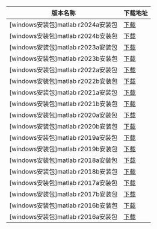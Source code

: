 <table>
<thead><tr><th>版本名称</th><th>下载地址</th></tr></thead>
<tbody>
<tr><td>[windows安装包]matlab r2024a安装包</td><td><a href="https://mbd.pub/o/bread/Z56clZ9x">下载</a></td></tr>
<tr><td>[windows安装包]matlab r2024b安装包</td><td><a href="https://mbd.pub/o/bread/Z56clZ9y">下载</a></td></tr>
<tr><td>[windows安装包]matlab r2023a安装包</td><td><a href="https://mbd.pub/o/bread/Z56clZ9v">下载</a></td></tr>
<tr><td>[windows安装包]matlab r2023b安装包</td><td><a href="https://mbd.pub/o/bread/Z56clZ9w">下载</a></td></tr>
<tr><td>[windows安装包]matlab r2022a安装包</td><td><a href="https://mbd.pub/o/bread/Z56clZ9t">下载</a></td></tr>
<tr><td>[windows安装包]matlab r2022b安装包</td><td><a href="https://mbd.pub/o/bread/Z56clZ9u">下载</a></td></tr>
<tr><td>[windows安装包]matlab r2021a安装包</td><td><a href="https://mbd.pub/o/bread/Z56clZ9r">下载</a></td></tr>
<tr><td>[windows安装包]matlab r2021b安装包</td><td><a href="https://mbd.pub/o/bread/Z56clZ9s">下载</a></td></tr>
<tr><td>[windows安装包]matlab r2020a安装包</td><td><a href="https://mbd.pub/o/bread/Z56clZ9p">下载</a></td></tr>
<tr><td>[windows安装包]matlab r2020b安装包</td><td><a href="https://mbd.pub/o/bread/Z56clZ9q">下载</a></td></tr>
<tr><td>[windows安装包]matlab r2019a安装包</td><td><a href="https://mbd.pub/o/bread/Z56clZ5x">下载</a></td></tr>
<tr><td>[windows安装包]matlab r2019b安装包</td><td><a href="https://mbd.pub/o/bread/Z56clZ5y">下载</a></td></tr>
<tr><td>[windows安装包]matlab r2018a安装包</td><td><a href="https://mbd.pub/o/bread/Z56clZ5v">下载</a></td></tr>
<tr><td>[windows安装包]matlab r2018b安装包</td><td><a href="https://mbd.pub/o/bread/Z56clZ5w">下载</a></td></tr>
<tr><td>[windows安装包]matlab r2017a安装包</td><td><a href="https://mbd.pub/o/bread/Z56clZ5t">下载</a></td></tr>
<tr><td>[windows安装包]matlab r2017b安装包</td><td><a href="https://mbd.pub/o/bread/Z56clZ5u">下载</a></td></tr>
<tr><td>[windows安装包]matlab r2016b安装包</td><td><a href="https://mbd.pub/o/bread/Z56clZ5s">下载</a></td></tr>
<tr><td>[windows安装包]matlab r2016a安装包</td><td><a href="https://mbd.pub/o/bread/Z56clZ5r">下载</a></td></tr>
</tbody>
</table>
